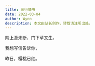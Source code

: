 ```yaml
---
title: 三行情书
date: 2022-03-04
author: Wynn
description: 本文由站长创作，转载请注明出处。
---
```

阶上苔未断，门下草又生。

我想写信告诉你，

昨日，樱桃已红。